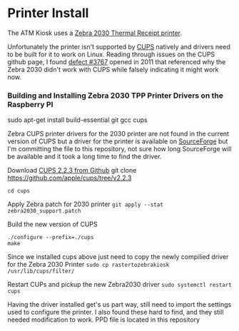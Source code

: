 # Printer Install
The ATM Kiosk uses a [Zebra 2030 Thermal Receipt printer](https://www.zebra.com/us/en/support-downloads/printers/kiosk/ttp2000.html).

Unfortunately the printer isn't supported by [CUPS](https://github.com/apple/cups/) natively and drivers need to be built for it to work on Linux. Reading through issues on the CUPS github page, I found [defect #3767](https://github.com/apple/cups/issues/3767) opened in 2011 that referenced why the Zebra 2030 didn't work with CUPS while falsely indicating it might work now. 



### Building and Installing Zebra 2030 TPP Printer Drivers on the Raspberry PI
sudo apt-get install build-essential git gcc cups

Zebra CUPS printer drivers for the 2030 printer are not found in the current version of CUPS but a driver for the printer is available on [SourceForge](https://sourceforge.net/projects/zebratechcups/files/) but I'm committing the file to this repository, not sure how long SourceForge will be available and it took a long time to find the driver.

Download [CUPS 2.2.3 from Github](https://github.com/apple/cups/tree/v2.2.3) 
git clone https://github.com/apple/cups/tree/v2.2.3

```cd cups```

Apply Zebra patch for 2030 printer
```git apply --stat zebra2030_support.patch```

Build the new version of CUPS
```
./configure --prefix=./cups
make
```

Since we installed cups above just need to copy the newly compilied driver for the Zebra 2030 Printer
```sudo cp rastertozebrakiosk /usr/lib/cups/filter/```

Restart CUPs and pickup the new Zebra2030 driver
```sudo systemctl restart cups```

Having the driver installed get's us part way, still need to import the settings used to configure the printer. I also found these hard to find, and they still needed modification to work.
PPD file is located in this repository





